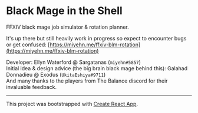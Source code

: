 # Black Mage in the Shell

FFXIV black mage job simulator & rotation planner.

It's up there but still heavily work in progress so expect to encounter bugs or get confused: [https://miyehn.me/ffxiv-blm-rotation](https://miyehn.me/ffxiv-blm-rotation)

Developer: Ellyn Waterford @ Sargatanas (`miyehn#5857`)  
Initial idea & design advice (the big brain black mage behind this): Galahad Donnadieu @ Exodus (`UkitaEshiya#9711`)  
And many thanks to the players from The Balance discord for their invaluable feedback.

---

This project was bootstrapped with [Create React App](https://github.com/facebook/create-react-app).
